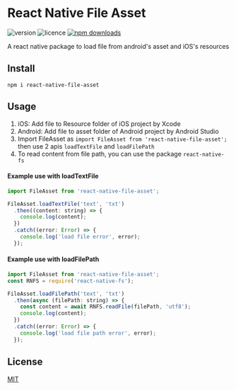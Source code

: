 # React Native File Asset
![version](https://img.shields.io/npm/v/react-native-file-asset.svg?style=flat-square)
![licence](https://img.shields.io/npm/l/react-native-file-asset.svg?style=flat-square)
[![npm downloads](https://img.shields.io/npm/dm/react-native-file-asset.svg)](https://www.npmjs.com/package/react-native-file-asset)

A react native package to load file from android's asset and iOS's resources

## Install

`npm i react-native-file-asset`

## Usage

1. iOS: Add file to Resource folder of iOS project by Xcode
2. Android: Add file to asset folder of Android project by Android Studio
3. Import FileAsset as `import FileAsset from 'react-native-file-asset';` then use 2 apis `loadTextFile` and `loadFilePath`
4. To read content from file path, you can use the package `react-native-fs`

#### Example use with loadTextFile
```javascript
import FileAsset from 'react-native-file-asset';

FileAsset.loadTextFile('text', 'txt')
  .then((content: string) => {
    console.log(content);
  })
  .catch((error: Error) => {
    console.log('load file error', error);
  });
```
#### Example use with loadFilePath
```javascript
import FileAsset from 'react-native-file-asset';
const RNFS = require('react-native-fs');

FileAsset.loadFilePath('text', 'txt')
  .then(async (filePath: string) => {
    const content = await RNFS.readFile(filePath, 'utf8');
    console.log(content);
  })
  .catch((error: Error) => {
    console.log('load file path error', error);
  });
```
 ## License

[MIT](https://github.com/haitrinh/react-native-file-asset/blob/master/LICENSE)
